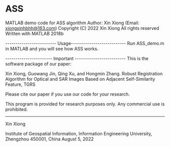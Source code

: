 # ASS

MATLAB demo code for ASS algorithm 
Author: Xin Xiong (Email: xiongxinhbhh@163.com)
Copyright (C) 2022 Xin Xiong
All rights reserved
Written with MATLAB 2018b

------------------------- Usage---------------------------
Run ASS_demo.m in MATLAB and you will see how ASS works.


----------------------- Important -------------------------
This is the software package of our paper:

Xin Xiong, Guowang Jin, Qing Xu, and Hongmin Zhang. Robust Registration Algorithm for Optical and SAR Images Based on Adjacent Self-Similarity Feature, TGRS

Please cite our paper if you use our code for your research. 

This program is provided for research purposes only.
Any commercial use is prohibited. 

---------------------------------------------------
Xin Xiong

Institute of Geospatial Information, Information Engineering University, Zhengzhou 450001, China
August 5, 2022
